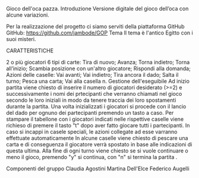 Gioco dell'oca pazza.
Introduzione
Versione digitale del gioco dell’oca con alcune variazioni.

Per la realizzazione del progetto ci siamo serviti della piattaforma GitHub
GitHub: https://github.com/jambode/GOP
Tema
Il tema è l'antico Egitto con i suoi misteri.

CARATTERISTICHE

2 o più giocatori
6 tipi di carte:
Tira di nuovo;
Avanza;
Torna indietro;
Torna all’inizio;
Scambia posizione con un'altro giocatore;
Rispondi alla domanda;
Azioni delle caselle:
Vai avanti;
Vai indietro;
Tira ancora il dado;
Salta il turno;
Pesca una carta;
Vai alla casella n.
Gestione dell'eseguibile
Ad inizio partita viene chiesto di inserire il numero di giocatori desiderato (>=2) e successivamente i nomi dei prtecipanti che verranno chiamati nel gioco secondo le loro iniziali in modo da tenere traccia dei loro spostamenti durante la partita. Una volta inizializzati i giocatori si procede con il lancio del dado per ognuno dei partecipanti premendo un tasto a caso. Per stampare il tabellone con i giocatori indicati nelle rispettive caselle viene richieso di premere il tasto "t" dopo aver fatto giocare tutti i partecipanti. In caso si incappi in casele speciali, le azioni collegate ad esse varranno effettuate automaticamente In alcune caselle viene chiesto di pescare una carta e di conseguenza il giocatore verrà spostato in base alle indicazioni di questa ultima. Alla fine di ogni turno viene chiesto se si vuole continuare o meno il gioco, premendo "y" si continua, con "n" si termina la partita .

Componenti del gruppo
Claudia Agostini
Martina Dell'Elce
Federico Augelli
